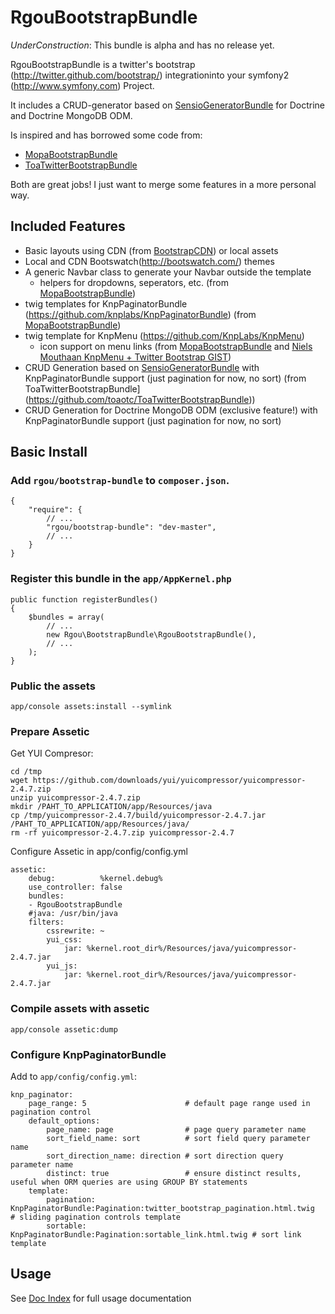# RgouBootstrapBundle

*UnderConstruction*: This bundle is alpha and has no release yet.

RgouBootstrapBundle is a twitter's bootstrap
(http://twitter.github.com/bootstrap/) integrationinto your symfony2
(http://www.symfony.com) Project.

It includes a CRUD-generator based on [SensioGeneratorBundle](https://github.com/sensio/SensioGeneratorBundle)
for Doctrine and Doctrine MongoDB ODM.

Is inspired and has borrowed some code from:

- [MopaBootstrapBundle](https://github.com/phiamo/MopaBootstrapBundle)
- [ToaTwitterBootstrapBundle](https://github.com/toaotc/ToaTwitterBootstrapBundle)

Both are great jobs! I just want to merge some features in a more personal way.

## Included Features

* Basic layouts using CDN (from [BootstrapCDN](http://www.bootstrapcdn.com/)) or local assets
* Local and CDN Bootswatch(http://bootswatch.com/) themes
* A generic Navbar class to generate your Navbar outside the template
  * helpers for dropdowns, seperators, etc. (from [MopaBootstrapBundle](https://github.com/phiamo/MopaBootstrapBundle))
* twig templates for KnpPaginatorBundle (https://github.com/knplabs/KnpPaginatorBundle)
  (from [MopaBootstrapBundle](https://github.com/phiamo/MopaBootstrapBundle))
* twig template for KnpMenu (https://github.com/KnpLabs/KnpMenu)
  * icon support on menu links (from [MopaBootstrapBundle](https://github.com/phiamo/MopaBootstrapBundle)
  and [Niels Mouthaan KnpMenu + Twitter Bootstrap GIST](https://gist.github.com/nielsmouthaan/3765766))
* CRUD Generation based on [SensioGeneratorBundle](https://github.com/sensio/SensioGeneratorBundle)
  with KnpPaginatorBundle support (just pagination for now, no sort)
  (from ToaTwitterBootstrapBundle](https://github.com/toaotc/ToaTwitterBootstrapBundle))
* CRUD Generation for Doctrine MongoDB ODM (exclusive feature!)
  with KnpPaginatorBundle support (just pagination for now, no sort)


## Basic Install

### Add `rgou/bootstrap-bundle` to `composer.json`.

	{
	    "require": {
	        // ...
	        "rgou/bootstrap-bundle": "dev-master",
	        // ...
	    }
	}

### Register this bundle in the `app/AppKernel.php`

	public function registerBundles()
	{
		$bundles = array(
			// ...
            new Rgou\BootstrapBundle\RgouBootstrapBundle(),
			// ...
		);
	}

### Public the assets

    app/console assets:install --symlink

### Prepare Assetic

Get YUI Compresor:

    cd /tmp
    wget https://github.com/downloads/yui/yuicompressor/yuicompressor-2.4.7.zip
    unzip yuicompressor-2.4.7.zip
    mkdir /PAHT_TO_APPLICATION/app/Resources/java
    cp /tmp/yuicompressor-2.4.7/build/yuicompressor-2.4.7.jar /PAHT_TO_APPLICATION/app/Resources/java/
    rm -rf yuicompressor-2.4.7.zip yuicompressor-2.4.7

Configure Assetic in app/config/config.yml

    assetic:
        debug:          %kernel.debug%
        use_controller: false
        bundles:
        - RgouBootstrapBundle
        #java: /usr/bin/java
        filters:
            cssrewrite: ~
            yui_css:
                jar: %kernel.root_dir%/Resources/java/yuicompressor-2.4.7.jar
            yui_js:
                jar: %kernel.root_dir%/Resources/java/yuicompressor-2.4.7.jar

### Compile assets with assetic 

    app/console assetic:dump

### Configure KnpPaginatorBundle

Add to `app/config/config.yml`:

    knp_paginator:
        page_range: 5                      # default page range used in pagination control
        default_options:
            page_name: page                # page query parameter name
            sort_field_name: sort          # sort field query parameter name
            sort_direction_name: direction # sort direction query parameter name
            distinct: true                 # ensure distinct results, useful when ORM queries are using GROUP BY statements
        template:
            pagination: KnpPaginatorBundle:Pagination:twitter_bootstrap_pagination.html.twig     # sliding pagination controls template
            sortable: KnpPaginatorBundle:Pagination:sortable_link.html.twig # sort link template

## Usage

   See [Doc Index](Resources/doc/index.md) for full usage documentation

